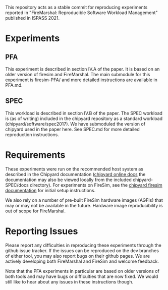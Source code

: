 This repository acts as a stable commit for reproducing experiments reported in
"FireMarshal: Reproducible Software Workload Management" published in ISPASS
2021.

# Experiments
## PFA
This experiment is described in section IV.A of the paper. It is based on an
older version of firesim and FireMarshal. The main submodule for this
experiment is firesim-PFA/ and more detailed instructions are available in
PFA.md.

## SPEC
This workload is described in section IV.B of the paper. The SPEC workload is
(as of writing) included in the chipyard repository as a standard workload
(chipyard/software/spec2017). We have submoduled the version of chipyard used
in the paper here. See SPEC.md for more detailed reproduction instructions.

# Requirements
These experiments were run on the recommended host system as described in the
Chipyard documentation ([chipyard online
docs](https://chipyard.readthedocs.io/en/1.3.0/Chipyard-Basics/Initial-Repo-Setup.html)
the documentation may also be viewed locally from the included chipyard-SPEC/docs
directory). For experiments on FireSim, see the [chipyard firesim
documentation](https://chipyard.readthedocs.io/en/1.3.0/Simulation/FPGA-Accelerated-Simulation.html#firesim-sim-intro)
for initial setup instructions.

We also rely on a number of pre-built FireSim hardware images (AGFIs) that may
or may not be available in the future. Hardware image reproducibility is out of
scope for FireMarshal.

# Reporting Issues
Please report any difficulties in reproducing these experiments through the
github issue tracker. If the issues can be reproduced on the dev branches of
either tool, you may also report bugs on their github pages. We are actively
developing both FireMarshal and FireSim and welcome feedback.

Note that the PFA experiments in particular are based on
older versions of both tools and may have bugs or difficulties that are
now fixed. We would still like to hear about any issues in these instructions
though.
